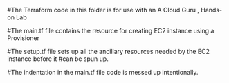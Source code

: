#The Terraform code in this folder is for use with an A Cloud Guru , Hands-on Lab

#The main.tf file contains the resource for creating EC2 instance using a Provisioner

#The setup.tf file sets up all the ancillary resources needed by the EC2 instance before it 
#can be spun up.

#The indentation in the main.tf file code is messed up intentionally.